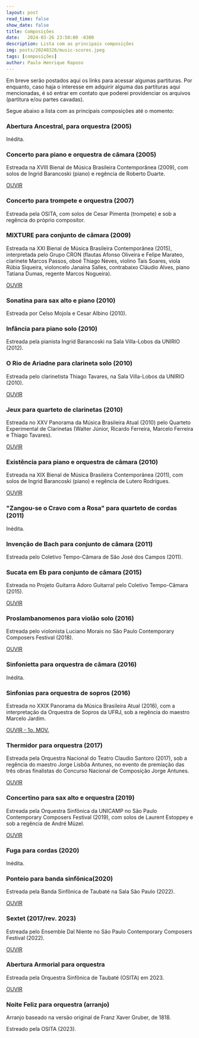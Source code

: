 ```yaml
---
layout: post
read_time: false
show_date: false
title: Composições
date:   2024-03-26 23:58:00 -0300  
description: Lista com as principais composições
img: posts/20240326/music-scores.jpeg 
tags: [composições]
author: Paulo Henrique Raposo
---
```

<center><img src="./assets/img/posts/20240326/music-scores.png" alt="image" style="display:none;"></center>

Em breve serão postados aqui os links para acessar algumas partituras. Por enquanto, caso haja o interesse em adquirir alguma das partituras aqui mencionadas, é só entrar em contato que poderei providenciar os arquivos (partitura e/ou partes cavadas). 

Segue abaixo a lista com as principais composições até o momento:  

### **Abertura Ancestral, para orquestra (2005)** 
  
Inédita. 



### **Concerto para piano e orquestra de câmara (2005)** 
 
Estreada na XVIII Bienal de Música Brasileira Contemporânea (2009), com solos de Ingrid Barancoski (piano) e regência de Roberto Duarte. 
 
[OUVIR](https://soundcloud.com/paulo-hg-raposo/concerto)
  
 
 
### **Concerto para trompete e orquestra (2007)**
 
Estreada pela OSITA, com solos de Cesar Pimenta (trompete) e sob a regência do próprio compositor.
 
 
 
### **MIXTURE para conjunto de câmara (2009)**
 
Estreada na XXI Bienal de Música Brasileira Contemporânea (2015), interpretada pelo Grupo CRON (flautas Afonso Oliveira e Felipe Marateo, clarinete Marcos Passos, oboé Thiago Neves, violino Taís Soares, viola Rúbia Siqueira, violoncelo Janaína Salles, contrabaixo Cláudio Alves, piano Tatiana Dumas, regente Marcos Nogueira).
 
[OUVIR](https://www.youtube.com/watch?v=g1VViCEua5A) 
 
 
 
### **Sonatina para sax alto e piano (2010)**  
 
Estreada por Celso Mojola e Cesar Albino (2010).  
 
 
 
### **Infância para piano solo (2010)** 
 
Estreada pela pianista Ingrid Barancoski na Sala Villa-Lobos da UNIRIO (2012).


 
### **O Rio de Ariadne para clarineta solo (2010)** 
   
Estreada pelo clarinetista Thiago Tavares, na Sala Villa-Lobos da UNIRIO (2010).

[OUVIR](https://www.youtube.com/watch?v=TvO5azEPL8c) 



### **Jeux para quarteto de clarinetas (2010)** 
   
Estreada no XXV Panorama da Música Brasileira Atual (2010) pelo Quarteto Experimental de Clarinetas (Walter Júnior, Ricardo Ferreira, Marcelo Ferreira e Thiago Tavares).

[OUVIR](https://www.youtube.com/watch?v=J9EyZusG5IU) 
 
 
 
### **Existência para piano e orquestra de câmara (2010)**  
 
Estreada na XIX Bienal de Música Brasileira Contemporânea (2011), com solos de Ingrid Barancoski (piano) e regência de Lutero Rodrigues. 
 
[OUVIR](https://soundcloud.com/paulo-hg-raposo/exist-ncia) 

 
 
### **"Zangou-se o Cravo com a Rosa" para quarteto de cordas (2011)**

Inédita.  


  
### **Invenção de Bach para conjunto de câmara (2011)**  
 
Estreada pelo Coletivo Tempo-Câmara de São José dos Campos (2011).



### **Sucata em Eb para conjunto de câmara (2015)** 
 
Estreada no Projeto Guitarra Adoro Guitarra! pelo Coletivo Tempo-Câmara (2015). 
 
[OUVIR](https://soundcloud.com/guitarraadoroguitarra/sucata-em-eb-paulo-henrique-raposo)  
 	
 
 
### **Proslambanomenos para violão solo (2016)** 
 
Estreada pelo violonista Luciano Morais no São Paulo Contemporary Composers Festival (2018).
 
[OUVIR](https://soundcloud.com/paulo-hg-raposo/paulo-henrique-raposo-proslambanomenos) 
	
 
 
### **Sinfonietta para orquestra de câmara (2016)** 
 
Inédita.
 
 
 
### **Sinfonias para orquestra de sopros (2016)** 
 
Estreada no XXIX Panorama da Música Brasileira Atual (2016), com a interpretação da Orquestra de Sopros da UFRJ, sob a regência do maestro Marcelo Jardim.

[OUVIR - 1o. MOV.](https://www.youtube.com/watch?v=4SeiKYftQbM&list=PLCfu0tyqPiECDf35ZT4aJj9ERWhnWGQmu&index=25) 
 
 
 
### **Thermidor para orquestra (2017)**    
 
Estreada pela Orquestra Nacional do Teatro Claudio Santoro (2017), sob a regência do maestro Jorge Lisbôa Antunes, no evento de premiação das três obras finalistas do Concurso Nacional de Composição Jorge Antunes.
 
[OUVIR](https://www.youtube.com/watch?v=0Z44P1SyafU) 
 
 
 
### **Concertino para sax alto e orquestra (2019)** 
 
Estreada pela Orquestra Sinfônica da UNICAMP no São Paulo Contemporary Composers Festival (2019), com solos de Laurent Estoppey e sob a regência de André Müzel.
 
[OUVIR](https://www.youtube.com/watch?v=vNjjnDGgjqg) 
  
  
  
### **Fuga para cordas (2020)**  
 
Inédita.
 
 
 
### **Ponteio para banda sinfônica(2020)** 
 
Estreada pela Banda Sinfônica de Taubaté na Sala São Paulo (2022).
 
[OUVIR](https://soundcloud.com/paulo-hg-raposo/ponteio?si=0e06f444c5844217b3956fd4d4bf4c03&utm_source=clipboard&utm_medium=text&utm_campaign=social_sharing)
 
### **Sextet (2017/rev. 2023)** 
 
Estreada pelo Ensemble Dal Niente no São Paulo Contemporary Composers Festival (2022).
 
[OUVIR](https://www.youtube.com/watch?v=a_sOSjA4Xr8)
 
 
 
### **Abertura Armorial para orquestra** 
 
Estreada pela Orquestra Sinfônica de Taubaté (OSITA) em 2023.
 
[OUVIR](https://www.youtube.com/watch?v=AW1GTT9KSYI) 
 
 
 
### **Noite Feliz para orquestra (arranjo)**  
 
Arranjo baseado na versão original de Franz Xaver Gruber, de 1818.  
 
Estreado pela OSITA (2023).


